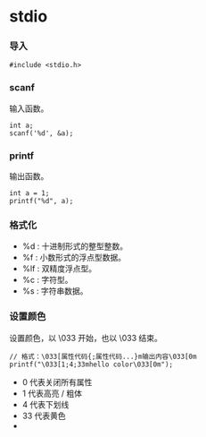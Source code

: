 # stdio


### 导入
```
#include <stdio.h>
```


### scanf
输入函数。
```
int a;
scanf('%d', &a);
```


### printf
输出函数。
```
int a = 1;
printf("%d", a);
```


### 格式化
* %d : 十进制形式的整型整数。
* %f : 小数形式的浮点型数据。
* %lf : 双精度浮点型。
* %c : 字符型。
* %s : 字符串数据。


### 设置颜色
设置颜色，以 \033 开始，也以 \033 结束。
```
// 格式：\033[属性代码{;属性代码...}m输出内容\033[0m
printf("\033[1;4;33mhello color\033[0m");
```
* 0 代表关闭所有属性
* 1 代表高亮 / 粗体
* 4 代表下划线
* 33 代表黄色
*
